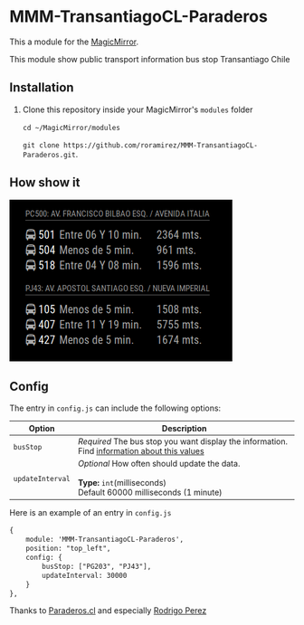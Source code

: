# MMM-TransantiagoCL-Paraderos
This a module for the [MagicMirror](https://github.com/MichMich/MagicMirror). 

This module show public transport information bus stop Transantiago Chile


## Installation
1. Clone this repository inside your MagicMirror's `modules` folder

   `cd ~/MagicMirror/modules`

   `git clone https://github.com/roramirez/MMM-TransantiagoCL-Paraderos.git`.

## How show it
![Demo](.github/sample.png)

## Config
The entry in `config.js` can include the following options:


| Option           | Description
|----------------- |-----------
| `busStop`        | *Required* The bus stop you want display the information. Find [information about this values](http://paraderos.cl/)
| `updateInterval` | *Optional* How often should update the data.<br><br>**Type:** `int`(milliseconds) <br>Default 60000 milliseconds (1 minute)


Here is an example of an entry in `config.js`
```
{
	module: 'MMM-TransantiagoCL-Paraderos',
	position: "top_left",
	config: {
		busStop: ["PG203", "PJ43"],
		updateInterval: 30000
	}
},
```

Thanks to [Paraderos.cl](http://paraderos.cl/) and especially [Rodrigo Perez](https://twitter.com/bilsoncl)
